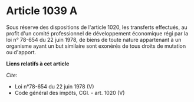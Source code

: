 # Article 1039 A

Sous réserve des dispositions de l'article 1020, les transferts effectués, au profit d'un comité professionnel de
développement économique régi par la loi n° 78-654 du 22 juin 1978, de biens de toute nature appartenant à un organisme ayant
un but similaire sont exonérés de tous droits de mutation ou d'apport.

**Liens relatifs à cet article**

_Cite_:

  - Loi n°78-654 du 22 juin 1978 (V)
  - Code général des impôts, CGI. - art. 1020 (V)
